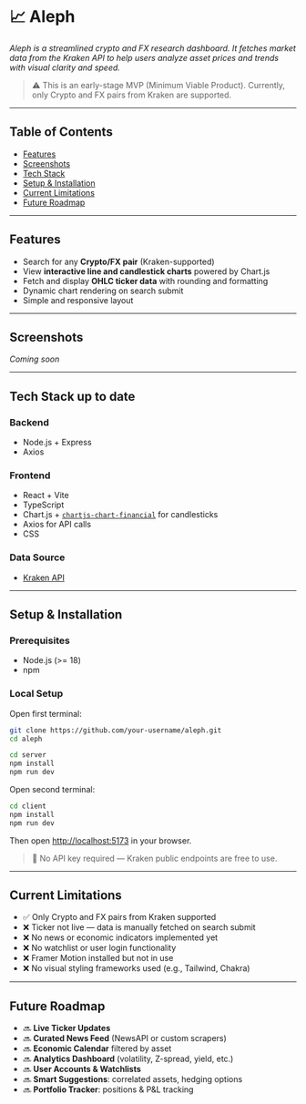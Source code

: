 # 📈 Aleph

_Aleph is a streamlined crypto and FX research dashboard. It fetches market data from the Kraken API to help users analyze asset prices and trends with visual clarity and speed._

> ⚠️ This is an early-stage MVP (Minimum Viable Product). Currently, only Crypto and FX pairs from Kraken are supported.

---

## Table of Contents

- [Features](#features)
- [Screenshots](#screenshots)
- [Tech Stack](#tech-stack)
- [Setup & Installation](#setup--installation)
- [Current Limitations](#current-limitations)
- [Future Roadmap](#future-roadmap)

---

## Features

- Search for any **Crypto/FX pair** (Kraken-supported)
- View **interactive line and candlestick charts** powered by Chart.js
- Fetch and display **OHLC ticker data** with rounding and formatting
- Dynamic chart rendering on search submit
- Simple and responsive layout

---

## Screenshots

*Coming soon*

---

## Tech Stack up to date

### Backend
- Node.js + Express
- Axios

### Frontend
- React + Vite
- TypeScript
- Chart.js + [`chartjs-chart-financial`](https://github.com/chartjs/chartjs-chart-financial) for candlesticks
- Axios for API calls
- CSS

### Data Source
- [Kraken API](https://docs.kraken.com/rest/)

---

## Setup & Installation

### Prerequisites

- Node.js (>= 18)
- npm

### Local Setup

Open first terminal:
```bash
git clone https://github.com/your-username/aleph.git
cd aleph

cd server
npm install
npm run dev
```

Open second terminal:
```bash
cd client
npm install
npm run dev
```

Then open [http://localhost:5173](http://localhost:5173) in your browser.

> 🧪 No API key required — Kraken public endpoints are free to use.

---

## Current Limitations

- ✅ Only Crypto and FX pairs from Kraken supported
- ❌ Ticker not live — data is manually fetched on search submit
- ❌ No news or economic indicators implemented yet
- ❌ No watchlist or user login functionality
- ❌ Framer Motion installed but not in use
- ❌ No visual styling frameworks used (e.g., Tailwind, Chakra)

---

## Future Roadmap

- 🔜 **Live Ticker Updates**
- 🔜 **Curated News Feed** (NewsAPI or custom scrapers)
- 🔜 **Economic Calendar** filtered by asset
- 🔜 **Analytics Dashboard** (volatility, Z-spread, yield, etc.)
- 🔜 **User Accounts & Watchlists**
- 🔜 **Smart Suggestions**: correlated assets, hedging options
- 🔜 **Portfolio Tracker**: positions & P&L tracking
